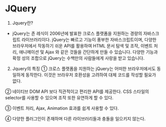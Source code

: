 # JQuery

1. Jquery란?
- jQuery는 존 레식이 2006년에 발표한 크로스 플랫폼을 지원하는 경량의 자바스크립트 라이브러리이다.
jQuery는 빠르고 기능이 풍부한 자바스크립트이며, 다양한 브라우저에서 작동하기 쉬운 API를 활용하여 HTML 문서 탐색 및 조작, 이벤트 처리, 애니메이션 및 Ajax 와 같은 것들을 간단하게 만들 수 있습니다. 다양한 기능과 확정 성의 조합으로 jQuery는 수백만의 사람들에게 사랑을 받고 있습니다.

2. Jquery의 특징
① 크로스 플랫폼을 지원하는 jQuery는 어떠한 브라우저에서도 동일하게 동작한다. 이것은 브라우저 호환성을 고려하여 대체 코드를 작성할 필요가 없다.

② 네이티브 DOM API 보다 직관적이고 편리한 API를 제공한다. CSS 스타일의 selector를 사용할 수 있으며 조작 또한 유연하게 할 수 있다.

③ 이벤트 처리, Ajax, Animation 효과를 쉽게 사용할 수 있다.

④ 다양한 플러그인이 존재하며 다른 라이브러리들과 충돌을 일으키지 않는다.
